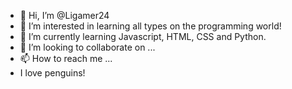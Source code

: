 - 👋 Hi, I’m @Ligamer24
- 👀 I’m interested in learning all types on the programming world!
- 🌱 I’m currently learning Javascript, HTML, CSS and Python.
- 💞️ I’m looking to collaborate on ...
- 📫 How to reach me ...
- I love penguins!

<!---
Ligamer24/Ligamer24 is a ✨ special ✨ repository because its `README.md` (this file) appears on your GitHub profile.
You can click the Preview link to take a look at your changes.
--->
